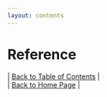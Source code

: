 ```yaml
---
layout: contents
---
```


# Reference






| [Back to Table of Contents](../table_of_contents.md) | <br/>
| [Back to Home Page](../index.md) |
